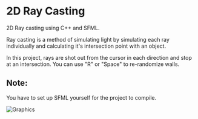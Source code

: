 # 2D Ray Casting
2D Ray casting using C++ and SFML.

Ray casting is a method of simulating light by simulating each ray individually and calculating it's intersection point with an object.

In this project, rays are shot out from the cursor in each direction and stop at an intersection. You can use "R" or "Space" to re-randomize walls.

## Note:
You have to set up SFML yourself for the project to compile.

![Graphics](ray-casting.gif)

